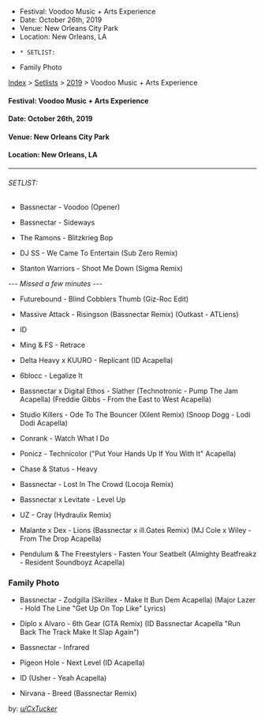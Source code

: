   * Festival: Voodoo Music + Arts Experience
  * Date: October 26th, 2019
  * Venue: New Orleans City Park
  * Location: New Orleans, LA
  *     * SETLIST:
  * Family Photo

[Index](https://www.reddit.com/r/bassnectar/wiki/index) >
[Setlists](https://www.reddit.com/r/bassnectar/wiki/interactive/setlists) >
[2019](https://www.reddit.com/r/bassnectar/wiki/interactive/setlists/2019) >
Voodoo Music + Arts Experience

#### **Festival:** Voodoo Music + Arts Experience

#### **Date:** October 26th, 2019

#### **Venue:** New Orleans City Park

#### **Location:** New Orleans, LA



* * *

###### SETLIST:

  * Bassnectar - Voodoo (Opener)

  * Bassnectar - Sideways

  * The Ramons - Blitzkrieg Bop

  * DJ SS - We Came To Entertain (Sub Zero Remix)

  * Stanton Warriors - Shoot Me Down (Sigma Remix)

_\--- Missed a few minutes ---_

  * Futurebound - Blind Cobblers Thumb (Giz-Roc Edit)

  * Massive Attack - Risingson (Bassnectar Remix) (Outkast - ATLiens)

  * ID

  * Ming & FS - Retrace

  * Delta Heavy x KUURO - Replicant (ID Acapella)

  * 6blocc - Legalize It

  * Bassnectar x Digital Ethos - Slather (Technotronic - Pump The Jam Acapella) (Freddie Gibbs - From the East to West Acapella)

  * Studio Killers - Ode To The Bouncer (Xilent Remix) (Snoop Dogg - Lodi Dodi Acapella)

  * Conrank - Watch What I Do

  * Ponicz - Technicolor ("Put Your Hands Up If You With It" Acapella)

  * Chase & Status - Heavy

  * Bassnectar - Lost In The Crowd (Locoja Remix)

  * Bassnectar x Levitate - Level Up

  * UZ - Cray (Hydraulix Remix)

  * Malante x Dex - Lions (Bassnectar x ill.Gates Remix) (MJ Cole x Wiley - From The Drop Acapella)

  * Pendulum & The Freestylers - Fasten Your Seatbelt (Almighty Beatfreakz - Resident Soundboyz Acapella)

### Family Photo

  * Bassnectar - Zodgilla (Skrillex - Make It Bun Dem Acapella) (Major Lazer - Hold The Line "Get Up On Top Like" Lyrics)

  * Diplo x Alvaro - 6th Gear (GTA Remix) (ID Bassnectar Acapella "Run Back The Track Make It Slap Again")

  * Bassnectar - Infrared

  * Pigeon Hole - Next Level (ID Acapella)

  * ID (Usher - Yeah Acapella)

  * Nirvana - Breed (Bassnectar Remix)

by: _[u/CxTucker](/u/CxTucker)_

